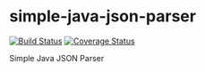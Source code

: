 # simple-java-json-parser

[![Build Status](https://travis-ci.org/andyglow/simple-java-json-parser.svg?branch=master)](https://travis-ci.org/andyglow/simple-java-json-parser)
[![Coverage Status](https://coveralls.io/repos/github/andyglow/simple-java-json-parser/badge.svg?branch=master)](https://coveralls.io/github/andyglow/simple-java-json-parser?branch=master)

Simple Java JSON Parser
